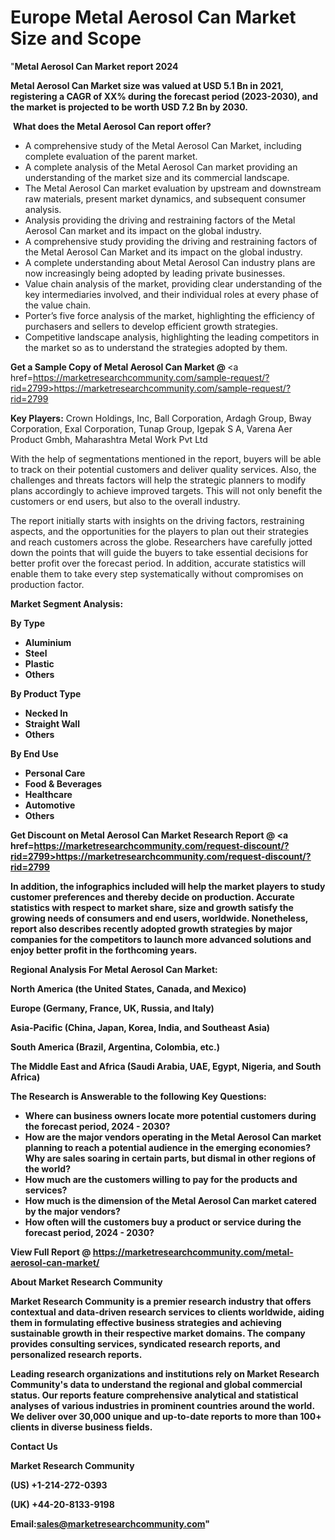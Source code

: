 # Europe Metal Aerosol Can Market Size and Scope 
"<strong>Metal Aerosol Can Market report 2024</strong>

<strong>Metal Aerosol Can Market size was valued at USD 5.1 Bn in 2021, registering a CAGR of XX% during the forecast period (2023-2030), and the market is projected to be worth USD 7.2 Bn by 2030.</strong>

 <strong><b>What does the Metal Aerosol Can report offer?</b></strong>
<ul>
  <li>A comprehensive study of the Metal Aerosol Can Market, including complete evaluation of the parent market.</li>
  <li>A complete analysis of the Metal Aerosol Can market providing an understanding of the market size and its commercial landscape.</li>
  <li>The Metal Aerosol Can market evaluation by upstream and downstream raw materials, present market dynamics, and subsequent consumer analysis.</li>
  <li>Analysis providing the driving and restraining factors of the Metal Aerosol Can market and its impact on the global industry.</li>
  <li>A comprehensive study providing the driving and restraining factors of the Metal Aerosol Can Market and its impact on the global industry.</li>
  <li>A complete understanding about Metal Aerosol Can industry plans are now increasingly being adopted by leading private businesses.</li>
  <li>Value chain analysis of the market, providing clear understanding of the key intermediaries involved, and their individual roles at every phase of the value chain.</li>
  <li>Porter’s five force analysis of the market, highlighting the efficiency of purchasers and sellers to develop efficient growth strategies.</li>
  <li>Competitive landscape analysis, highlighting the leading competitors in the market so as to understand the strategies adopted by them.</li>
</ul>

<strong>Get a Sample Copy of Metal Aerosol Can Market @ </strong><a href=https://marketresearchcommunity.com/sample-request/?rid=2799><u>https://marketresearchcommunity.com/sample-request/?rid=2799</u></a>

<strong>Key Players:</strong> 
Crown Holdings, Inc, Ball Corporation, Ardagh Group, Bway Corporation, Exal Corporation, Tunap Group, Igepak S A, Varena Aer Product Gmbh, Maharashtra Metal Work Pvt Ltd

With the help of segmentations mentioned in the report, buyers will be able to track on their potential customers and deliver quality services. Also, the challenges and threats factors will help the strategic planners to modify plans accordingly to achieve improved targets. This will not only benefit the customers or end users, but also to the overall industry.

The report initially starts with insights on the driving factors, restraining aspects, and the opportunities for the players to plan out their strategies and reach customers across the globe. Researchers have carefully jotted down the points that will guide the buyers to take essential decisions for better profit over the forecast period. In addition, accurate statistics will enable them to take every step systematically without compromises on production factor.

<strong>Market Segment Analysis:</strong>


<strong><strong>By Type</strong></h4>
<ul>
 	<li>Aluminium</li>
 	<li>Steel</li>
 	<li>Plastic</li>
 	<li>Others</li>
</ul>
<strong><strong>By Product Type</strong></h4>
<ul>
 	<li>Necked In</li>
 	<li>Straight Wall</li>
 	<li>Others</li>
</ul>
<strong><strong>By End Use</strong></h4>
<ul>
 	<li>Personal Care</li>
 	<li>Food &amp; Beverages</li>
 	<li>Healthcare</li>
 	<li>Automotive</li>
 	<li>Others</li>
</ul>

<strong>Get Discount on Metal Aerosol Can Market Research Report @ </b></strong><a href=https://marketresearchcommunity.com/request-discount/?rid=2799><u>https://marketresearchcommunity.com/request-discount/?rid=2799</u></a>

In addition, the infographics included will help the market players to study customer preferences and thereby decide on production. Accurate statistics with respect to market share, size and growth satisfy the growing needs of consumers and end users, worldwide. Nonetheless, report also describes recently adopted growth strategies by major companies for the competitors to launch more advanced solutions and enjoy better profit in the forthcoming years.

<strong>Regional Analysis For Metal Aerosol Can Market:</strong>

<strong>North America</strong> (the United States, Canada, and Mexico)

<strong>Europe</strong> (Germany, France, UK, Russia, and Italy)

<strong>Asia-Pacific</strong> (China, Japan, Korea, India, and Southeast Asia)

<strong>South America</strong> (Brazil, Argentina, Colombia, etc.)

<strong>The Middle East and Africa</strong> (Saudi Arabia, UAE, Egypt, Nigeria, and South Africa)

<strong>The Research is Answerable to the following Key Questions:</strong>
<ul>
 	<li>Where can business owners locate more potential customers during the forecast period, 2024 - 2030?</li>
 	<li>How are the major vendors operating in the Metal Aerosol Can market planning to reach a potential audience in the emerging economies? Why are sales soaring in certain parts, but dismal in other regions of the world?</li>
 	<li>How much are the customers willing to pay for the products and services?</li>
 	<li>How much is the dimension of the Metal Aerosol Can market catered by the major vendors?</li>
 	<li>How often will the customers buy a product or service during the forecast period, 2024 - 2030?</li>
</ul>

<strong>View Full Report @</strong> <a href=https://marketresearchcommunity.com/metal-aerosol-can-market/>https://marketresearchcommunity.com/metal-aerosol-can-market/</a>

<strong>About Market Research Community</strong>

Market Research Community is a premier research industry that offers contextual and data-driven research services to clients worldwide, aiding them in formulating effective business strategies and achieving sustainable growth in their respective market domains. The company provides consulting services, syndicated research reports, and personalized research reports.

Leading research organizations and institutions rely on Market Research Community's data to understand the regional and global commercial status. Our reports feature comprehensive analytical and statistical analyses of various industries in prominent countries around the world. We deliver over 30,000 unique and up-to-date reports to more than 100+ clients in diverse business fields.

<strong>Contact Us</strong>

<strong>Market Research Community</strong>

(US) +1-214-272-0393

(UK) +44-20-8133-9198

<strong>Email:</strong>sales@marketresearchcommunity.com"
